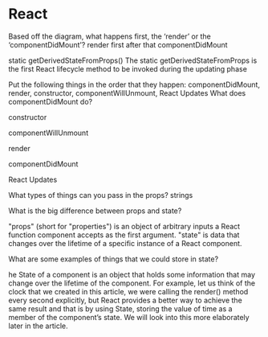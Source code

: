 # React 

Based off the diagram, what happens first, the ‘render’ or the ‘componentDidMount’? render first after that componentDidMount

 static getDerivedStateFromProps() The static getDerivedStateFromProps is the first React lifecycle method to be invoked during the updating phase

 Put the following things in the order that they happen: componentDidMount, render, constructor, componentWillUnmount, React Updates
What does componentDidMount do?

constructor

componentWillUnmount

render

componentDidMount

 React Updates

  
  What types of things can you pass in the props?  strings 

What is the big difference between props and state?

  "props" (short for "properties") is an object of arbitrary inputs a React function component accepts as the first argument. "state" is data that changes over the lifetime of a specific instance of a React component.

What are some examples of things that we could store in state?


  he State of a component is an object that holds some information that may change over the lifetime of the component. For example, let us think of the clock that we created in this article, we were calling the render() method every second explicitly, but React provides a better way to achieve the same result and that is by using State, storing the value of time as a member of the component’s state. We will look into this more elaborately later in the article.


